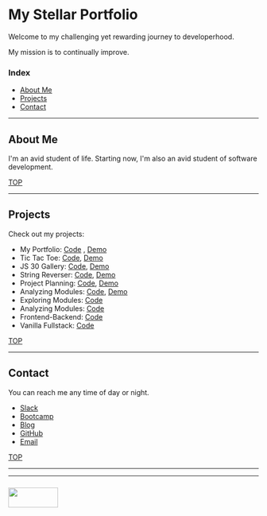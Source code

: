 # My Stellar Portfolio

Welcome to my challenging yet rewarding journey to developerhood.

My mission is to continually improve.

### Index
* [About Me](#about-me)
* [Projects](#projects)
* [Contact](#contact)

___

## About Me

I'm an avid student of life.  Starting now, I'm also an avid student of software development.

[TOP](#my-stellar-portfolio)

___

## Projects

Check out my projects:
* My Portfolio:  [Code](https://github.com/elewa-student/elewa-student.github.io) , [Demo](https://elewa-student.github.io)
* Tic Tac Toe: [Code](https://github.com/elewa-student/tic-tac-toe/tree/master), [Demo](https://elewa-student.github.io/tic-tac-toe/)
* JS 30 Gallery: [Code](https://github.com/elewa-student/elewa-student.github.io/blob/master/js-30-gallery.md), [Demo](https://elewa-student.github.io/js-30-gallery.html)
* String Reverser: [Code](https://github.com/elewa-student/String-Reverser), [Demo](https://elewa-student.github.io/String-Reverser)
* Project Planning: [Code](https://github.com/elewa-student/User-Centered-Development), [Demo](https://elewa-student.github.io/User-Centered-Development)
* Analyzing Modules: [Code](https://elewa-student.github.io/Analyzing-Modules), [Demo](https://github.com/elewa-student/Analyzing-Modules)
* Exploring Modules: [Code](https://github.com/elewa-student/Exploring-Modules)
* Analyzing Modules: [Code](https://github.com/elewa-student/Analyzing-Architecture/tree/master)
* Frontend-Backend: [Code](https://github.com/elewa-student/Frontend-Backend)
* Vanilla Fullstack: [Code](https://github.com/elewa-student/Vanilla-Fullstack)

[TOP](#my-stellar-portfolio)

___


## Contact

You can reach me any time of day or night.


* [Slack](https://join.slack.com/t/elewa-academy/shared_invite/enQtMjk4OTA3OTM1NjIwLTA2ZmQ0NDVhNjQxZWM2NjNhNmMyNmVhZGNhZmJmZTY1OWQ4Nzc0ZTkzZGE3NjdiYTYwYThlNzI3YTg2NGM5MGM)
* [Bootcamp](https://elewa-academy.github.io)
* [Blog](http://elewa.education/blog)
* [GitHub](https://github.com/elewa-student)
* [Email](fullstack@elewa.education)



[TOP](#my-stellar-portfolio)

___
___
### <a href="http://elewa.education/blog" target="_blank"><img src="https://user-images.githubusercontent.com/18554853/34921062-506450ae-f97d-11e7-875f-6feeb26ad72d.png" width="100" height="40"/></a>
